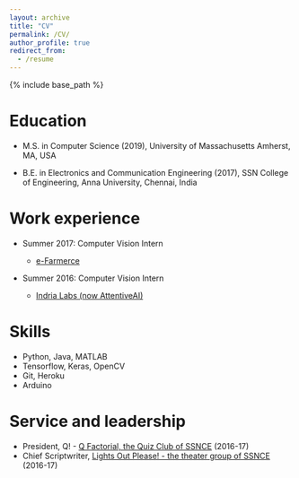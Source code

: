 ```yaml
---
layout: archive
title: "CV"
permalink: /CV/
author_profile: true
redirect_from:
  - /resume
---
```


{% include base_path %}

Education
======
* M.S. in Computer Science (2019),
	  University of Massachusetts
	  Amherst, MA, USA

* B.E. in Electronics and Communication Engineering (2017), 
	  SSN College of Engineering, Anna University, 
	  Chennai, India
	
Work experience
======
* Summer 2017: Computer Vision Intern
  * [e-Farmerce](https://e-Farmerce.com)

* Summer 2016: Computer Vision Intern
  * [Indria Labs (now AttentiveAI)](https://attentive.ai)
  
  
Skills
======
* Python, Java, MATLAB
* Tensorflow, Keras, OpenCV
* Git, Heroku
* Arduino

  
Service and leadership
======
* President, Q! - [Q Factorial, the Quiz Club of SSNCE](https://www.facebook.com/QFactorial/) (2016-17)
* Chief Scriptwriter, [Lights Out Please! - the theater group of SSNCE](https://www.facebook.com/LightsOutPlease/) (2016-17)
